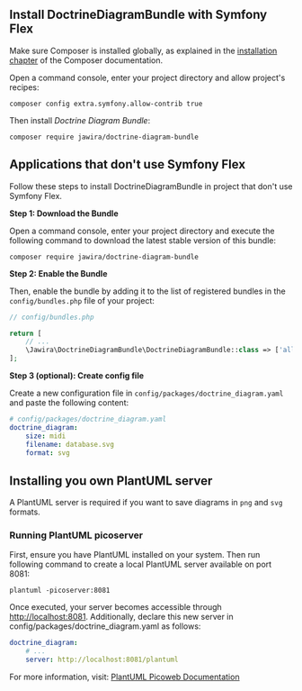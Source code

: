 ## Install DoctrineDiagramBundle with Symfony Flex

Make sure Composer is installed globally, as explained in
the [installation chapter](https://getcomposer.org/doc/00-intro.md) of the
Composer documentation.

Open a command console, enter your project directory and allow project's
recipes:

```console
composer config extra.symfony.allow-contrib true
```

Then install _Doctrine Diagram Bundle_:

```console
composer require jawira/doctrine-diagram-bundle
```

## Applications that don't use Symfony Flex

Follow these steps to install DoctrineDiagramBundle in project that don't use
Symfony Flex.

**Step 1: Download the Bundle**

Open a command console, enter your project directory and execute the following
command to download the latest stable version of this bundle:

```console
composer require jawira/doctrine-diagram-bundle
```

**Step 2: Enable the Bundle**

Then, enable the bundle by adding it to the list of registered bundles in
the `config/bundles.php` file of your project:

```php
// config/bundles.php

return [
    // ...
    \Jawira\DoctrineDiagramBundle\DoctrineDiagramBundle::class => ['all' => true],
];
```

**Step 3 (optional): Create config file**

Create a new configuration file in `config/packages/doctrine_diagram.yaml` and
paste the following content:

```yaml
# config/packages/doctrine_diagram.yaml
doctrine_diagram:
    size: midi
    filename: database.svg
    format: svg
```

## Installing you own PlantUML server

A PlantUML server is required if you want to save diagrams in `png` and `svg`
formats.

### Running PlantUML picoserver

First, ensure you have PlantUML installed on your system.
Then run following command to create a local PlantUML server available on port
8081:


```console
plantuml -picoserver:8081
```

Once executed, your server becomes accessible through <http://localhost:8081>.
Additionally, declare this new server in config/packages/doctrine_diagram.yaml
as follows:

```yaml
doctrine_diagram:
    # ...
    server: http://localhost:8081/plantuml
```

For more information,
visit: [PlantUML Picoweb Documentation](https://plantuml.com/picoweb)

